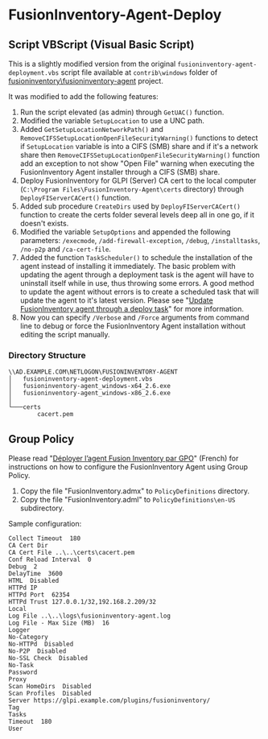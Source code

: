 # FusionInventory-Agent-Deploy

## Script VBScript (Visual Basic Script)

This is a slightly modified version from the original ``fusioninventory-agent-deployment.vbs`` script file available at ``contrib\windows`` folder of [fusioninventory\fusioninventory-agent](https://github.com/fusioninventory/fusioninventory-agent) project.

It was modified to add the following features:

1. Run the script elevated (as admin) through ``GetUAC()`` function.
1. Modified the variable ``SetupLocation`` to use a UNC path.
1. Added ``GetSetupLocationNetworkPath()`` and ``RemoveCIFSSetupLocationOpenFileSecurityWarning()`` functions to detect if ``SetupLocation`` variable is into a CIFS (SMB) share and if it's a network share then ``RemoveCIFSSetupLocationOpenFileSecurityWarning()`` function add an exception to not show "Open File" warning when executing the FusionInventory Agent installer through a CIFS (SMB) share.
1. Deploy FusionInventory for GLPI (Server) CA cert to the local computer (``C:\Program Files\FusionInventory-Agent\certs`` directory) through ``DeployFIServerCACert()`` function.
1. Added sub procedure ``CreateDirs`` used by ``DeployFIServerCACert()`` function to create the certs folder several levels deep all in one go, if it doesn't exists.
1. Modified the variable ``SetupOptions`` and appended the following parameters: ``/execmode``, ``/add-firewall-exception``, ``/debug``, ``/installtasks``, ``/no-p2p`` and ``/ca-cert-file``.
1. Added the function ``TaskScheduler()`` to schedule the installation of the agent instead of installing it immediately. The basic problem with updating the agent through a deployment task is the agent will have to uninstall itself while in use, thus throwing some errors. A good method to update the agent without errors is to create a scheduled task that will update the agent to it's latest version. Please see "[Update FusionInventory agent through a deploy task](http://fusioninventory.org/documentation/tasks/updateagentwithdeploytask.html)" for more information.
1. Now you can specify ``/Verbose`` and ``/Force`` arguments from command line to debug or force the FusionInventory Agent installation without editing the script manually.

### Directory Structure

```
\\AD.EXAMPLE.COM\NETLOGON\FUSIONINVENTORY-AGENT
│   fusioninventory-agent-deployment.vbs
│   fusioninventory-agent_windows-x64_2.6.exe
│   fusioninventory-agent_windows-x86_2.6.exe
│
└───certs
        cacert.pem
```

## Group Policy

Please read "[Déployer l’agent Fusion Inventory par GPO](https://www.it-connect.fr/deployer-lagent-fusion-inventory-par-gpo/)" (French) for instructions on how to configure the FusionInventory Agent using Group Policy.

1. Copy the file "FusionInventory.admx" to ``PolicyDefinitions`` directory.
1. Copy the file "FusionInventory.adml" to ``PolicyDefinitions\en-US`` subdirectory.

Sample configuration:

```
Collect Timeout  180 
CA Cert Dir  
CA Cert File ..\..\certs\cacert.pem 
Conf Reload Interval  0 
Debug  2 
DelayTime  3600 
HTML  Disabled 
HTTPd IP  
HTTPd Port  62354 
HTTPd Trust 127.0.0.1/32,192.168.2.209/32 
Local  
Log File ..\..\logs\fusioninventory-agent.log 
Log File - Max Size (MB)  16 
Logger  
No-Category  
No-HTTPd  Disabled 
No-P2P  Disabled 
No-SSL Check  Disabled 
No-Task  
Password  
Proxy  
Scan HomeDirs  Disabled 
Scan Profiles  Disabled 
Server https://glpi.example.com/plugins/fusioninventory/ 
Tag  
Tasks  
Timeout  180 
User 
```
